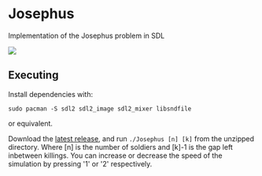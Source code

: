 # Josephus
Implementation of the Josephus problem in SDL

<img src="https://raw.githubusercontent.com/avexxx3/Josephus/refs/heads/main/Josephus.gif">

## Executing
Install dependencies with:
```
sudo pacman -S sdl2 sdl2_image sdl2_mixer libsndfile
```
or equivalent.

Download the [latest release](https://github.com/avexxx3/Josephus/releases/latest), and run ``./Josephus [n] [k]`` from the unzipped directory.
Where [n] is the number of soldiers and [k]-1 is the gap left inbetween killings.
You can increase or decrease the speed of the simulation by pressing '1' or '2' respectively.
